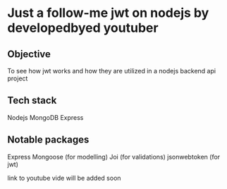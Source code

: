 # Just a follow-me jwt on nodejs by developedbyed youtuber

## Objective
To see how jwt works and how they are utilized in a nodejs backend api project

## Tech stack
Nodejs
MongoDB
Express

## Notable packages
Express
Mongoose (for modelling)
Joi (for validations)
jsonwebtoken (for jwt)

link to youtube vide will be added soon
